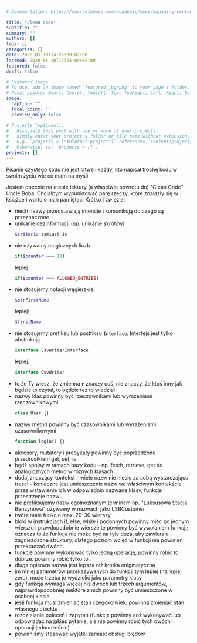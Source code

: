 ```yaml
---
# Documentation: https://sourcethemes.com/academic/docs/managing-content/

title: "Clean code"
subtitle: ""
summary: ""
authors: []
tags: []
categories: []
date: 2020-05-10T14:25:09+02:00
lastmod: 2020-05-10T14:25:09+02:00
featured: false
draft: false

# Featured image
# To use, add an image named `featured.jpg/png` to your page's folder.
# Focal points: Smart, Center, TopLeft, Top, TopRight, Left, Right, BottomLeft, Bottom, BottomRight.
image:
  caption: ""
  focal_point: ""
  preview_only: false

# Projects (optional).
#   Associate this post with one or more of your projects.
#   Simply enter your project's folder or file name without extension.
#   E.g. `projects = ["internal-project"]` references `content/project/deep-learning/index.md`.
#   Otherwise, set `projects = []`.
projects: []
---
```

Pisanie czystego kodu nie jest łatwe i każdy, kto napisał trochę kodu w swoim życiu wie co mam na myśli. 

Jestem obecnie na etapie lektury (a właściwie powrotu do) "Clean Code" Uncle Boba. Chciałbym wypunktować parę rzeczy, które znalazły się w książce i warto o nich pamiętać. Krótko i zwięźle:

* niech nazwy przedstawiają intencje i komunikują do czego są przeznaczone
* unikanie dezinformacji (np. unikanie skrótów)
  ```php
  $criteria zamiast $c
  ```
* nie używamy magicznych liczb
  ```php
  if($counter === 12)
  ```
  lepiej
  ```php
  if($counter === ALLOWED_ENTRIES)
  ```
* nie stosujemy notacji węgierskiej
  ```php
  $strFirstName
  ```
  lepiej:
  ```php
  $firstName
  ```
* nie stosujemy prefiksu lub postfiksu `Interface`. Interfejs jest tylko abstrakcją
  ```php
  interface CsvWriterInterface
  ```
  lepiej:
  ```php
  interface CsvWriter
  ```
* to że Ty wiesz, że zmienna **`r`** znaczy coś, nie znaczy, że ktoś inny jak będzie to czytał, to będzie też to wiedział
* nazwy klas powinny być rzeczownikami lub wyrażeniami rzeczownikowymi
  ```php
  class User {}
  ```
* nazwy metod powinny być czasownikami lub wyrażeniami czasownikowymi
  ```php
  function login() {}
  ```
* akcesory, mutatory i predykaty powinny być poprzedzone przedrostkiem get, set, is
* będź spójny w ramach bazy kodu - np. fetch, retrieve, get do analogicznych metod w róznych klasach
* dodaj znaczący kontekst - wiele nazw nie niesie za sobą wystarczająco treści - konieczne jest umieszczenie nazw we właściwym kontekście przez wstawienie ich w odpowiednio nazwane klasy, funkcje i przestrzenie nazw
* nie prefiksujemy nazw ogólnoznanym terminem np. "Luksusowa Stacja Benzynowa" używamy w nazwach jako LSBCustomer
* twórz małe funkcje max. 20-30 wierszy
* bloki w instrukcjach if, else, while i podobnych powinny mieć po jednym wierszu i prawdopodobnie wiersze te powinny być wywołaniem funkcji; oznacza to że funkcja nie może być na tyle duża, aby zawierała zagnieżdzone struktury, dlatego poziom wcięć w funkcji nie powinien przekraczać dwóch.
* funkcje powinny wykonywać tylko jedną operację, powinny robić to dobrze. powinny robić tylko to.
* długa opisowa nazwa jest lepsza niż krótka enigmatyczna
* im mniej parametrów przekazywanych do funkcji tym lepiej (najlepiej zero), może trzeba je wydzielić jako parametry klasy
* gdy funkcja wymaga więcej niż dwóch lub trzech argumentów, najprawdopodobniej niektóre z nich powinny być umieszczone w osobnej klasie.
* jeśli funkcja musi zmieniać stan czegokolwiek, powinna zmieniać stan własnego obiektu
* rozdzielanie poleceń i zapytań (funkcje powinny coś wykonywać lub odpowiadać na jakieś pytanie, ale nie powinny robić tych dwóch operacji jednocześnie)
* powinniśmy stosować wyjątki zamiast obsługi błędów

